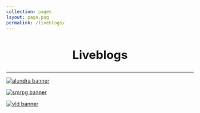 ```yaml
---
collection: pages
layout: page.pug
permalink: /liveblogs/
---
```


<h2 style="text-align: center; font-size: 2.25em;">Liveblogs</h2>

---

[<img src="" alt="alundra banner" class="banner" />](./alundra/)

<!--[<img src="" alt="dust banner" class="banner" />](./dust/)-->

[<img src="" alt="smrpg banner" class="banner" />](./smrpg/)

[<img src="" alt="vld banner" class="banner" />](./vld/)
